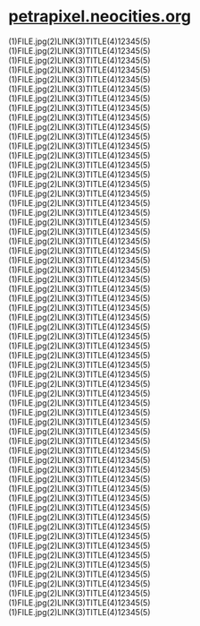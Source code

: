 # [petrapixel.neocities.org](https://petrapixel.neocities.org/)

(1)FILE.jpg(2)LINK(3)TITLE(4)12345(5)
(1)FILE.jpg(2)LINK(3)TITLE(4)12345(5)
(1)FILE.jpg(2)LINK(3)TITLE(4)12345(5)
(1)FILE.jpg(2)LINK(3)TITLE(4)12345(5)
(1)FILE.jpg(2)LINK(3)TITLE(4)12345(5)
(1)FILE.jpg(2)LINK(3)TITLE(4)12345(5)
(1)FILE.jpg(2)LINK(3)TITLE(4)12345(5)
(1)FILE.jpg(2)LINK(3)TITLE(4)12345(5)
(1)FILE.jpg(2)LINK(3)TITLE(4)12345(5)
(1)FILE.jpg(2)LINK(3)TITLE(4)12345(5)
(1)FILE.jpg(2)LINK(3)TITLE(4)12345(5)
(1)FILE.jpg(2)LINK(3)TITLE(4)12345(5)
(1)FILE.jpg(2)LINK(3)TITLE(4)12345(5)
(1)FILE.jpg(2)LINK(3)TITLE(4)12345(5)
(1)FILE.jpg(2)LINK(3)TITLE(4)12345(5)
(1)FILE.jpg(2)LINK(3)TITLE(4)12345(5)
(1)FILE.jpg(2)LINK(3)TITLE(4)12345(5)
(1)FILE.jpg(2)LINK(3)TITLE(4)12345(5)
(1)FILE.jpg(2)LINK(3)TITLE(4)12345(5)
(1)FILE.jpg(2)LINK(3)TITLE(4)12345(5)
(1)FILE.jpg(2)LINK(3)TITLE(4)12345(5)
(1)FILE.jpg(2)LINK(3)TITLE(4)12345(5)
(1)FILE.jpg(2)LINK(3)TITLE(4)12345(5)
(1)FILE.jpg(2)LINK(3)TITLE(4)12345(5)
(1)FILE.jpg(2)LINK(3)TITLE(4)12345(5)
(1)FILE.jpg(2)LINK(3)TITLE(4)12345(5)
(1)FILE.jpg(2)LINK(3)TITLE(4)12345(5)
(1)FILE.jpg(2)LINK(3)TITLE(4)12345(5)
(1)FILE.jpg(2)LINK(3)TITLE(4)12345(5)
(1)FILE.jpg(2)LINK(3)TITLE(4)12345(5)
(1)FILE.jpg(2)LINK(3)TITLE(4)12345(5)
(1)FILE.jpg(2)LINK(3)TITLE(4)12345(5)
(1)FILE.jpg(2)LINK(3)TITLE(4)12345(5)
(1)FILE.jpg(2)LINK(3)TITLE(4)12345(5)
(1)FILE.jpg(2)LINK(3)TITLE(4)12345(5)
(1)FILE.jpg(2)LINK(3)TITLE(4)12345(5)
(1)FILE.jpg(2)LINK(3)TITLE(4)12345(5)
(1)FILE.jpg(2)LINK(3)TITLE(4)12345(5)
(1)FILE.jpg(2)LINK(3)TITLE(4)12345(5)
(1)FILE.jpg(2)LINK(3)TITLE(4)12345(5)
(1)FILE.jpg(2)LINK(3)TITLE(4)12345(5)
(1)FILE.jpg(2)LINK(3)TITLE(4)12345(5)
(1)FILE.jpg(2)LINK(3)TITLE(4)12345(5)
(1)FILE.jpg(2)LINK(3)TITLE(4)12345(5)
(1)FILE.jpg(2)LINK(3)TITLE(4)12345(5)
(1)FILE.jpg(2)LINK(3)TITLE(4)12345(5)
(1)FILE.jpg(2)LINK(3)TITLE(4)12345(5)
(1)FILE.jpg(2)LINK(3)TITLE(4)12345(5)
(1)FILE.jpg(2)LINK(3)TITLE(4)12345(5)
(1)FILE.jpg(2)LINK(3)TITLE(4)12345(5)
(1)FILE.jpg(2)LINK(3)TITLE(4)12345(5)
(1)FILE.jpg(2)LINK(3)TITLE(4)12345(5)
(1)FILE.jpg(2)LINK(3)TITLE(4)12345(5)
(1)FILE.jpg(2)LINK(3)TITLE(4)12345(5)
(1)FILE.jpg(2)LINK(3)TITLE(4)12345(5)
(1)FILE.jpg(2)LINK(3)TITLE(4)12345(5)
(1)FILE.jpg(2)LINK(3)TITLE(4)12345(5)
(1)FILE.jpg(2)LINK(3)TITLE(4)12345(5)
(1)FILE.jpg(2)LINK(3)TITLE(4)12345(5)
(1)FILE.jpg(2)LINK(3)TITLE(4)12345(5)
(1)FILE.jpg(2)LINK(3)TITLE(4)12345(5)
